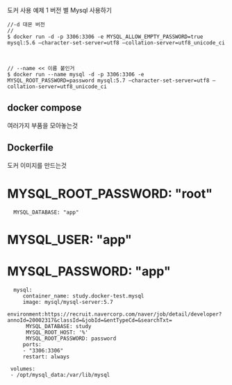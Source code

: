 도커 사용 예제 1
버전 별 Mysql 사용하기


```
//-d 대몬 버전
// 
$ docker run -d -p 3306:3306 -e MYSQL_ALLOW_EMPTY_PASSWORD=true mysql:5.6 –character-set-server=utf8 –collation-server=utf8_unicode_ci



// --name << 이름 붙인거
$ docker run --name mysql -d -p 3306:3306 -e MYSQL_ROOT_PASSWORD=password mysql:5.7 –character-set-server=utf8 –collation-server=utf8_unicode_ci
```




## docker compose
여러가지 부품을 모아놓는것


## Dockerfile

도커 이미지를 만드는것



##

#      MYSQL_ROOT_PASSWORD: "root"
      MYSQL_DATABASE: "app"
#      MYSQL_USER: "app"
#      MYSQL_PASSWORD: "app"


```
  mysql:
     container_name: study.docker-test.mysql
     image: mysql/mysql-server:5.7
     environment:https://recruit.navercorp.com/naver/job/detail/developer?annoId=20002317&classId=&jobId=&entTypeCd=&searchTxt=
      MYSQL_DATABASE: study
      MYSQL_ROOT_HOST: '%'
      MYSQL_ROOT_PASSWORD: password
     ports:
     - "3306:3306"
     restart: always
```



     volumes:
     - /opt/mysql_data:/var/lib/mysql